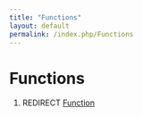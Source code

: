 ```yaml
---
title: "Functions"
layout: default
permalink: /index.php/Functions
---
```


# Functions

1. REDIRECT [Function](Function)